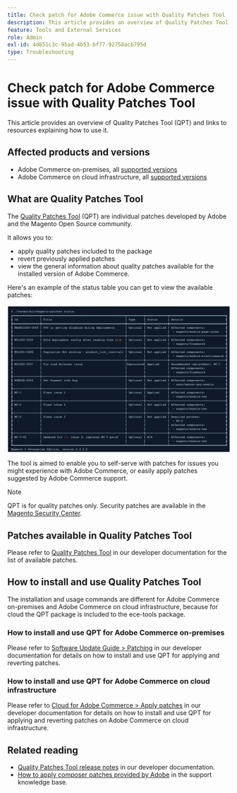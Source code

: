 ```yaml
---
title: Check patch for Adobe Commerce issue with Quality Patches Tool
description: This article provides an overview of Quality Patches Tool (QPT) and links to resources explaining how to use it.
feature: Tools and External Services
role: Admin
exl-id: 4d651c3c-95ad-4b53-bf77-92758acb795d
type: Troubleshooting
---
```

# Check patch for Adobe Commerce issue with Quality Patches Tool

This article provides an overview of Quality Patches Tool (QPT) and links to resources explaining how to use it.

## Affected products and versions

* Adobe Commerce on-premises, all [supported versions](https://www.adobe.com/content/dam/cc/en/legal/terms/enterprise/pdfs/Adobe-Commerce-Software-Lifecycle-Policy.pdf)
* Adobe Commerce on cloud infrastructure, all [supported versions](https://www.adobe.com/content/dam/cc/en/legal/terms/enterprise/pdfs/Adobe-Commerce-Software-Lifecycle-Policy.pdf)

## What are Quality Patches Tool

The [Quality Patches Tool](https://github.com/magento/quality-patches) (QPT) are individual patches developed by Adobe and the Magento Open Source community.

It allows you to:

* apply quality patches included to the package
* revert previously applied patches
* view the general information about quality patches available for the installed version of Adobe Commerce.

Here's an example of the status table you can get to view the available patches:

![Magento_patches_list](/help/assets/tools/status_table.png)

The tool is aimed to enable you to self-serve with patches for issues you might experience with Adobe Commerce, or easily apply patches suggested by Adobe Commerce support.

>[!NOTE]
>
>QPT is for quality patches only. Security patches are available in the [Magento Security Center](https://experienceleague.adobe.com/en/docs/commerce-operations/release/notes/overview).

## Patches available in Quality Patches Tool

Please refer to [Quality Patches Tool](https://experienceleague.adobe.com/tools/commerce-quality-patches/index.html) in our developer documentation for the list of available patches.

## How to install and use Quality Patches Tool

The installation and usage commands are different for Adobe Commerce on-premises and Adobe Commerce on cloud infrastructure, because for cloud the QPT package is included to the ece-tools package.

### How to install and use QPT for Adobe Commerce on-premises

Please refer to [Software Update Guide > Patching](https://experienceleague.adobe.com/en/docs/commerce-operations/tools/quality-patches-tool/usage) in our developer documentation for details on how to install and use QPT for applying and reverting patches.

### How to install and use QPT for Adobe Commerce on cloud infrastructure

Please refer to [Cloud for Adobe Commerce > Apply patches](https://experienceleague.adobe.com/en/docs/commerce-cloud-service/user-guide/develop/upgrade/apply-patches) in our developer documentation for details on how to install and use QPT for applying and reverting patches on Adobe Commerce on cloud infrastructure.

## Related reading

* [Quality Patches Tool release notes](https://experienceleague.adobe.com/en/docs/commerce-operations/tools/quality-patches-tool/release-notes) in our developer documentation.
* [How to apply composer patches provided by Adobe](https://experienceleague.adobe.com/en/docs/commerce-knowledge-base/kb/how-to/how-to-apply-a-composer-patch-provided-by-magento) in the support knowledge base.
